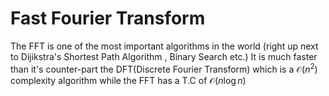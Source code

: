 # Fast Fourier Transform

The FFT is one of the most important algorithms in the world (right up next to Dijikstra's Shortest Path Algorithm , Binary Search etc.)
It is much faster than it's counter-part the DFT(Discrete Fourier Transform) which is a $\mathcal{O}(n^2)$ complexity algorithm while the FFT has a T.C of $\mathcal{O}(n\log{}n)$ 

